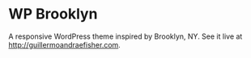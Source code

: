 WP Brooklyn
========

A responsive WordPress theme inspired by Brooklyn, NY. See it live at http://guillermoandraefisher.com.
